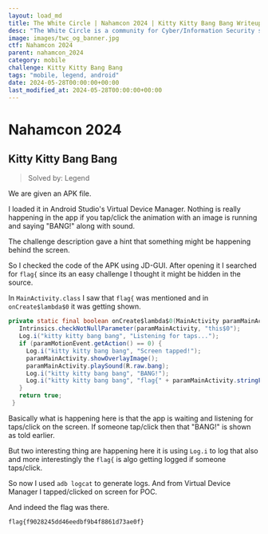 ```yaml
---
layout: load_md
title: The White Circle | Nahamcon 2024 | Kitty Kitty Bang Bang Writeup
desc: "The White Circle is a community for Cyber/Information Security students, enthusiasts and professionals. You can discuss anything related to Security, share your knowledge with others, get help when you need it and proceed further in your journey with amazing people from all over the world."
image: images/twc_og_banner.jpg
ctf: Nahamcon 2024
parent: nahamcon_2024
category: mobile
challenge: Kitty Kitty Bang Bang
tags: "mobile, legend, android"
date: 2024-05-28T00:00:00+00:00
last_modified_at: 2024-05-28T00:00:00+00:00
---
```


<h1 class="heading card-title white-text">Nahamcon 2024</h1>

## Kitty Kitty Bang Bang
> Solved by: Legend

We are given an APK file.

I loaded it in Android Studio's Virtual Device Manager. Nothing is really happening in the app if you tap/click the animation with an image is running and saying "BANG!" along with sound.

The challenge description gave a hint that something might be happening behind the screen.

So I checked the code of the APK using JD-GUI. After opening it I searched for `flag{` since its an easy challenge I thought it might be hidden in the source.

In `MainActivity.class` I saw that `flag{` was mentioned and in `onCreate$lambda$0` it was getting shown.

```java
private static final boolean onCreate$lambda$0(MainActivity paramMainActivity, View paramView, MotionEvent paramMotionEvent) {
   Intrinsics.checkNotNullParameter(paramMainActivity, "this$0");
   Log.i("kitty kitty bang bang", "Listening for taps...");
   if (paramMotionEvent.getAction() == 0) {
     Log.i("kitty kitty bang bang", "Screen tapped!");
     paramMainActivity.showOverlayImage();
     paramMainActivity.playSound(R.raw.bang);
     Log.i("kitty kitty bang bang", "BANG!");
     Log.i("kitty kitty bang bang", "flag{" + paramMainActivity.stringFromJNI() + '}');
   } 
   return true;
 }
```

Basically what is happening here is that the app is waiting and listening for taps/click on the screen. If someone tap/click then that "BANG!" is shown as told earlier.

But two interesting thing are happening here it is using `Log.i` to log that also and more interestingly the `flag{` is algo getting logged if someone taps/click.

So now I used `adb logcat` to generate logs. And from Virtual Device Manager I tapped/clicked on screen for POC.

And indeed the flag was there.

```
flag{f9028245dd46eedbf9b4f8861d73ae0f}
```


